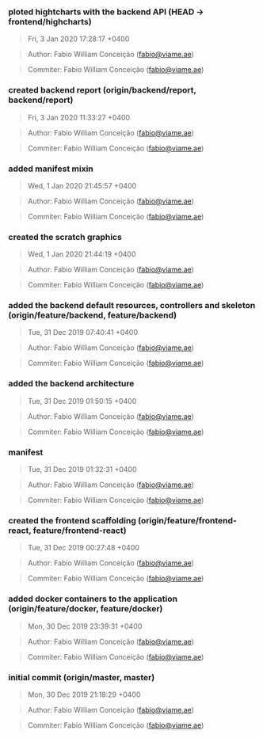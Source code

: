### ploted hightcharts with the backend API (HEAD -> frontend/highcharts)
>Fri, 3 Jan 2020 17:28:17 +0400

>Author: Fabio William Conceição (fabio@viame.ae)

>Commiter: Fabio William Conceição (fabio@viame.ae)




### created backend report (origin/backend/report, backend/report)
>Fri, 3 Jan 2020 11:33:27 +0400

>Author: Fabio William Conceição (fabio@viame.ae)

>Commiter: Fabio William Conceição (fabio@viame.ae)




### added manifest mixin
>Wed, 1 Jan 2020 21:45:57 +0400

>Author: Fabio William Conceição (fabio@viame.ae)

>Commiter: Fabio William Conceição (fabio@viame.ae)




### created the scratch graphics
>Wed, 1 Jan 2020 21:44:19 +0400

>Author: Fabio William Conceição (fabio@viame.ae)

>Commiter: Fabio William Conceição (fabio@viame.ae)




### added the backend default resources, controllers and skeleton (origin/feature/backend, feature/backend)
>Tue, 31 Dec 2019 07:40:41 +0400

>Author: Fabio William Conceição (fabio@viame.ae)

>Commiter: Fabio William Conceição (fabio@viame.ae)




### added the backend architecture
>Tue, 31 Dec 2019 01:50:15 +0400

>Author: Fabio William Conceição (fabio@viame.ae)

>Commiter: Fabio William Conceição (fabio@viame.ae)




### manifest
>Tue, 31 Dec 2019 01:32:31 +0400

>Author: Fabio William Conceição (fabio@viame.ae)

>Commiter: Fabio William Conceição (fabio@viame.ae)




### created the frontend scaffolding (origin/feature/frontend-react, feature/frontend-react)
>Tue, 31 Dec 2019 00:27:48 +0400

>Author: Fabio William Conceição (fabio@viame.ae)

>Commiter: Fabio William Conceição (fabio@viame.ae)




### added docker containers to the application (origin/feature/docker, feature/docker)
>Mon, 30 Dec 2019 23:39:31 +0400

>Author: Fabio William Conceição (fabio@viame.ae)

>Commiter: Fabio William Conceição (fabio@viame.ae)




### initial commit (origin/master, master)
>Mon, 30 Dec 2019 21:18:29 +0400

>Author: Fabio William Conceição (fabio@viame.ae)

>Commiter: Fabio William Conceição (fabio@viame.ae)




